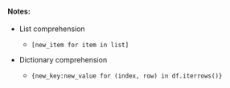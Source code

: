 #### Notes:


- List comprehension
  - `[new_item for item in list]`

- Dictionary comprehension
  - `{new_key:new_value for (index, row) in df.iterrows()}`

